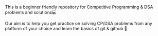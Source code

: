 This is a beginner friendly repository for Competitive Programming & DSA problems and solutions💻

Our aim is to help you get practice on solving CP/DSA problems from any platform of your choice and learn the basics of git & github 🎉
